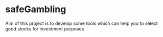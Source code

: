 # safeGambling
Aim of this project is to develop some tools which can help you to select good stocks for investment purposes

